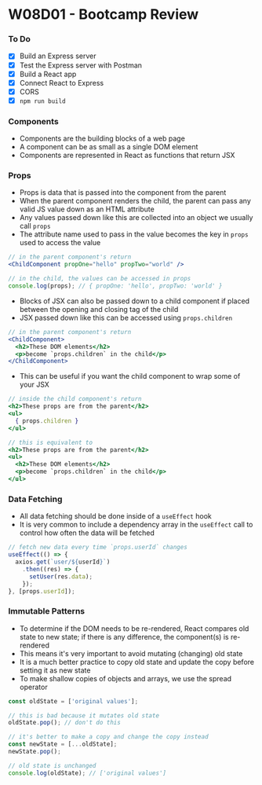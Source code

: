 # W08D01 - Bootcamp Review

### To Do
- [x] Build an Express server
- [x] Test the Express server with Postman
- [x] Build a React app
- [x] Connect React to Express
- [x] CORS
- [x] `npm run build`

### Components
* Components are the building blocks of a web page
* A component can be as small as a single DOM element
* Components are represented in React as functions that return JSX

### Props
* Props is data that is passed into the component from the parent
* When the parent component renders the child, the parent can pass any valid JS value down as an HTML attribute
* Any values passed down like this are collected into an object we usually call `props`
* The attribute name used to pass in the value becomes the key in `props` used to access the value

```jsx
// in the parent component's return
<ChildComponent propOne="hello" propTwo="world" />

// in the child, the values can be accessed in props
console.log(props); // { propOne: 'hello', propTwo: 'world' }
```

* Blocks of JSX can also be passed down to a child component if placed between the opening and closing tag of the child
* JSX passed down like this can be accessed using `props.children`

```jsx
// in the parent component's return
<ChildComponent>
  <h2>These DOM elements</h2>
  <p>become `props.children` in the child</p>
</ChildComponent>
```

* This can be useful if you want the child component to wrap some of your JSX

```jsx
// inside the child component's return
<h2>These props are from the parent</h2>
<ul>
  { props.children }
</ul>

// this is equivalent to
<h2>These props are from the parent</h2>
<ul>
  <h2>These DOM elements</h2>
  <p>become `props.children` in the child</p>
</ul>
```

### Data Fetching
* All data fetching should be done inside of a `useEffect` hook
* It is very common to include a dependency array in the `useEffect` call to control how often the data will be fetched

```js
// fetch new data every time `props.userId` changes
useEffect(() => {
  axios.get(`user/${userId}`)
    .then((res) => {
      setUser(res.data);
    });
}, [props.userId]);
```

### Immutable Patterns
* To determine if the DOM needs to be re-rendered, React compares old state to new state; if there is any difference, the component(s) is re-rendered
* This means it's very important to avoid mutating (changing) old state
* It is a much better practice to copy old state and update the copy before setting it as new state
* To make shallow copies of objects and arrays, we use the spread operator

```js
const oldState = ['original values'];

// this is bad because it mutates old state
oldState.pop(); // don't do this

// it's better to make a copy and change the copy instead
const newState = [...oldState];
newState.pop();

// old state is unchanged
console.log(oldState); // ['original values']
```
